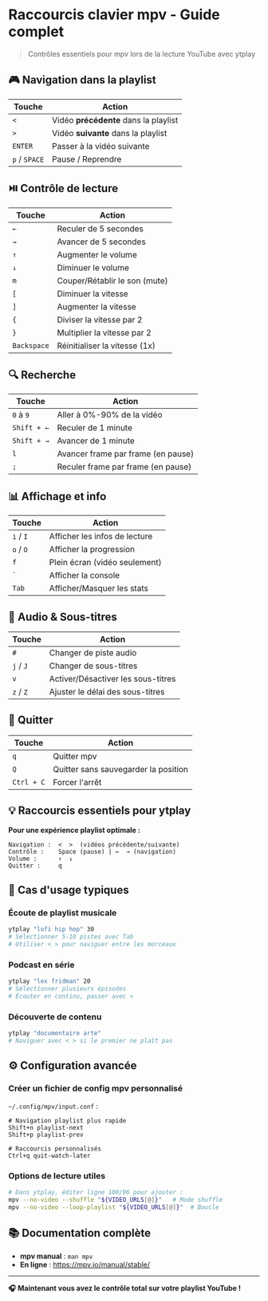 # Raccourcis clavier mpv - Guide complet

> Contrôles essentiels pour mpv lors de la lecture YouTube avec ytplay

## 🎮 Navigation dans la playlist

| Touche | Action |
|--------|--------|
| `<` | Vidéo **précédente** dans la playlist |
| `>` | Vidéo **suivante** dans la playlist |
| `ENTER` | Passer à la vidéo suivante |
| `p` / `SPACE` | Pause / Reprendre |

## ⏯️ Contrôle de lecture

| Touche | Action |
|--------|--------|
| `←` | Reculer de 5 secondes |
| `→` | Avancer de 5 secondes |
| `↑` | Augmenter le volume |
| `↓` | Diminuer le volume |
| `m` | Couper/Rétablir le son (mute) |
| `[` | Diminuer la vitesse |
| `]` | Augmenter la vitesse |
| `{` | Diviser la vitesse par 2 |
| `}` | Multiplier la vitesse par 2 |
| `Backspace` | Réinitialiser la vitesse (1x) |

## 🔍 Recherche

| Touche | Action |
|--------|--------|
| `0` à `9` | Aller à 0%-90% de la vidéo |
| `Shift + ←` | Reculer de 1 minute |
| `Shift + →` | Avancer de 1 minute |
| `l` | Avancer frame par frame (en pause) |
| `;` | Reculer frame par frame (en pause) |

## 📊 Affichage et info

| Touche | Action |
|--------|--------|
| `i` / `I` | Afficher les infos de lecture |
| `o` / `O` | Afficher la progression |
| `f` | Plein écran (vidéo seulement) |
| `` ` `` | Afficher la console |
| `Tab` | Afficher/Masquer les stats |

## 🎵 Audio & Sous-titres

| Touche | Action |
|--------|--------|
| `#` | Changer de piste audio |
| `j` / `J` | Changer de sous-titres |
| `v` | Activer/Désactiver les sous-titres |
| `z` / `Z` | Ajuster le délai des sous-titres |

## 🚪 Quitter

| Touche | Action |
|--------|--------|
| `q` | Quitter mpv |
| `Q` | Quitter sans sauvegarder la position |
| `Ctrl + C` | Forcer l'arrêt |

## 💡 Raccourcis essentiels pour ytplay

**Pour une expérience playlist optimale :**

```
Navigation :  <  >  (vidéos précédente/suivante)
Contrôle :    Space (pause) | ←  → (navigation)
Volume :      ↑  ↓
Quitter :     q
```

## 🎯 Cas d'usage typiques

### Écoute de playlist musicale
```bash
ytplay "lofi hip hop" 30
# Sélectionner 5-10 pistes avec Tab
# Utiliser < > pour naviguer entre les morceaux
```

### Podcast en série
```bash
ytplay "lex fridman" 20
# Sélectionner plusieurs épisodes
# Écouter en continu, passer avec >
```

### Découverte de contenu
```bash
ytplay "documentaire arte"
# Naviguer avec < > si le premier ne plaît pas
```

## ⚙️ Configuration avancée

### Créer un fichier de config mpv personnalisé

`~/.config/mpv/input.conf` :
```
# Navigation playlist plus rapide
Shift+n playlist-next
Shift+p playlist-prev

# Raccourcis personnalisés
Ctrl+q quit-watch-later
```

### Options de lecture utiles

```bash
# Dans ytplay, éditer ligne 100/96 pour ajouter :
mpv --no-video --shuffle "${VIDEO_URLS[@]}"   # Mode shuffle
mpv --no-video --loop-playlist "${VIDEO_URLS[@]}"  # Boucle
```

## 📚 Documentation complète

- **mpv manual** : `man mpv`
- **En ligne** : https://mpv.io/manual/stable/

---

**🎧 Maintenant vous avez le contrôle total sur votre playlist YouTube !**
